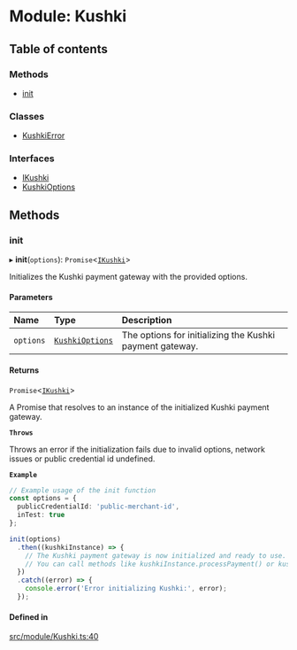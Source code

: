 # Module: Kushki

## Table of contents

### Methods

- [init](../wiki/Kushki#init)

### Classes

- [KushkiError](../wiki/Kushki.KushkiError)

### Interfaces

- [IKushki](../wiki/Kushki.IKushki)
- [KushkiOptions](../wiki/Kushki.KushkiOptions)

## Methods

### init

▸ **init**(`options`): `Promise`<[`IKushki`](../wiki/Kushki.IKushki)\>

Initializes the Kushki payment gateway with the provided options.

#### Parameters

| Name | Type | Description |
| :------ | :------ | :------ |
| `options` | [`KushkiOptions`](../wiki/Kushki.KushkiOptions) | The options for initializing the Kushki payment gateway. |

#### Returns

`Promise`<[`IKushki`](../wiki/Kushki.IKushki)\>

A Promise that resolves to an instance of the initialized Kushki payment gateway.

**`Throws`**

Throws an error if the initialization fails due to invalid options, network issues or public credential id undefined.

**`Example`**

```ts
// Example usage of the init function
const options = {
  publicCredentialId: 'public-merchant-id',
  inTest: true
};

init(options)
  .then((kushkiInstance) => {
    // The Kushki payment gateway is now initialized and ready to use.
    // You can call methods like kushkiInstance.processPayment() or kushkiInstance.refundPayment().
  })
  .catch((error) => {
    console.error('Error initializing Kushki:', error);
  });
```

#### Defined in

[src/module/Kushki.ts:40](https://github.com/ksh-js-sdk-dev/kushki-js-sdk/blob/3b55809/src/module/Kushki.ts#L40)
